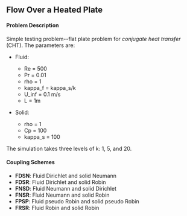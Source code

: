 ## Flow Over a Heated Plate

#### Problem Description

Simple testing problem--flat plate problem for *conjugate heat transfer* (CHT). The parameters are:

* Fluid:
  * Re = 500
  * Pr = 0.01
  * rho = 1
  * kappa_f = kappa_s/k
  * U_inf = 0.1 m/s
  * L = 1m

* Solid:
  * rho = 1
  * Cp = 100
  * kappa_s = 100

The simulation takes three levels of k: 1, 5, and 20.

####  Coupling Schemes

 * **FDSN**: Fluid Dirichlet and solid Neumann
 * **FDSR**: Fluid Dirichlet and solid Robin
 * **FNSD**: Fluid Neumann and solid Dirichlet
 * **FNSR**: Fluid Neumann and solid Robin
 * **FPSP**: Fluid pseudo Robin and solid pseudo Robin
 * **FRSR**: Fluid Robin and solid Robin

